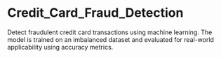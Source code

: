 # Credit_Card_Fraud_Detection
Detect fraudulent credit card transactions using machine learning. The model is trained on an imbalanced dataset and evaluated for real-world applicability using accuracy metrics.
